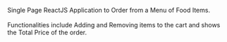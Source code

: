 Single Page ReactJS Application to Order from a Menu of Food Items.<br><br>
Functionalities include Adding and Removing items to the cart and shows the Total Price of the order.
